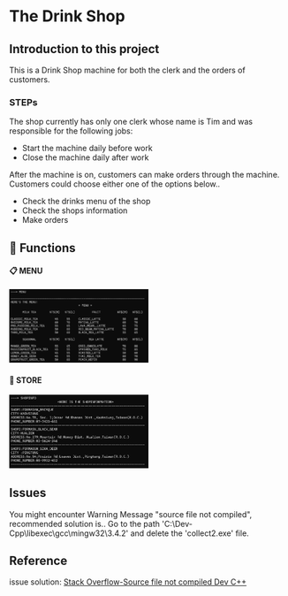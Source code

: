# The Drink Shop


## Introduction to this project
This is a Drink Shop machine for both the clerk and the orders of customers.

### STEPs
The shop currently has only one clerk whose name is Tim and was responsible for the following jobs:
* Start the machine daily before work
* Close the machine daily after work

After the machine is on, customers can make orders through the machine.
Customers could choose either one of the options below..
* Check the drinks menu of the shop
* Check the shops information
* Make orders

## :wrench: Functions

#### :clipboard: MENU
<img src="demo_imgs\Menu.png" width=50%/>

#### :tropical_drink: STORE
<img src="demo_imgs\Shopinfo.png" width=50%>


## Issues
You might encounter Warning Message "source file not compiled", recommended solution is..
Go to the path 'C:\Dev-Cpp\libexec\gcc\mingw32\3.4.2' and delete the 'collect2.exe' file.

## Reference
issue solution: [Stack Overflow-Source file not compiled Dev C++](https://stackoverflow.com/questions/14514682/source-file-not-compiled-dev-c)